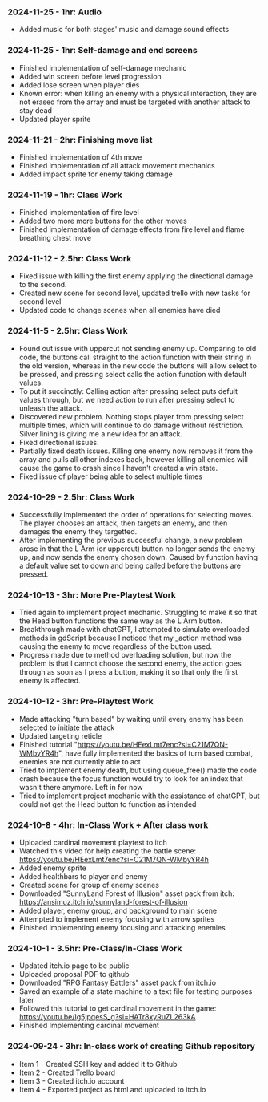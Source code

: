 ### 2024-11-25 - 1hr: Audio
* Added music for both stages' music and damage sound effects

### 2024-11-25 - 1hr: Self-damage and end screens
* Finished implementation of self-damage mechanic
* Added win screen before level progression
* Added lose screen when player dies
* Known error: when killing an enemy with a physical interaction, they are not erased from the array and must be targeted with another attack to stay dead
* Updated player sprite

### 2024-11-21 - 2hr: Finishing move list
* Finished implementation of 4th move
* Finished implementation of all attack movement mechanics
* Added impact sprite for enemy taking damage

### 2024-11-19 - 1hr: Class Work
* Finished implementation of fire level
* Added two more more buttons for the other moves
* Finished implementation of damage effects from fire level and flame breathing chest move

### 2024-11-12 - 2.5hr: Class Work
* Fixed issue with killing the first enemy applying the directional damage to the second.
* Created new scene for second level, updated trello with new tasks for second level
* Updated code to change scenes when all enemies have died

### 2024-11-5 - 2.5hr: Class Work
* Found out issue with uppercut not sending enemy up. Comparing to old code, the buttons call straight to the action function with their string in the old version, whereas in the new code the buttons will allow select to be pressed, and pressing select calls the action function with default values.
* To put it succinctly: Calling action after pressing select puts defult values through, but we need action to run after pressing select to unleash the attack.
* Discovered new problem. Nothing stops player from pressing select multiple times, which will continue to do damage without restriction. Silver lining is giving me a new idea for an attack.
* Fixed directional issues.
* Partially fixed death issues. Killing one enemy now removes it from the array and pulls all other indexes back, however killing all enemies will cause the game to crash since I haven't created a win state.
* Fixed issue of player being able to select multiple times


### 2024-10-29 - 2.5hr: Class Work
* Successfully implemented the order of operations for selecting moves. The player chooses an attack, then targets an enemy, and then damages the enemy they targetted.
* After implementing the previous successful change, a new problem arose in that the L Arm (or uppercut) button no longer sends the enemy up, and now sends the enemy chosen down. Caused by function having a default value set to down and being called before the buttons are pressed.

### 2024-10-13 - 3hr: More Pre-Playtest Work
* Tried again to implement project mechanic. Struggling to make it so that the Head button functions the same way as the L Arm button.
* Breakthrough made with chatGPT, I attempted to simulate overloaded methods in gdScript because I noticed that my _action method was causing the enemy to move regardless of the button used.
* Progress made due to method overloading solution, but now the problem is that I cannot choose the second enemy, the action goes through as soon as I press a button, making it so that only the first enemy is affected.


### 2024-10-12 - 3hr: Pre-Playtest Work
* Made attacking "turn based" by waiting until every enemy has been selected to initiate the attack
* Updated targeting reticle
* Finished tutorial "https://youtu.be/HEexLmt7enc?si=C21M7QN-WMbyYR4h", have fully implemented the basics of turn based combat, enemies are not currently able to act
* Tried to implement enemy death, but using queue_free() made the code crash because the focus function would try to look for an index that wasn't there anymore. Left in for now
* Tried to implement project mechanic with the assistance of chatGPT, but could not get the Head button to function as intended


### 2024-10-8 - 4hr: In-Class Work + After class work
* Uploaded cardinal movement playtest to itch
* Watched this video for help creating the battle scene: https://youtu.be/HEexLmt7enc?si=C21M7QN-WMbyYR4h
* Added enemy sprite
* Added healthbars to player and enemy
* Created scene for group of enemy scenes
* Downloaded "SunnyLand Forest of Illusion" asset pack from itch: https://ansimuz.itch.io/sunnyland-forest-of-illusion
* Added player, enemy group, and background to main scene
* Attempted to implement enemy focusing with arrow sprites
* Finished implementing enemy focusing and attacking enemies


### 2024-10-1 - 3.5hr: Pre-Class/In-Class Work
* Updated itch.io page to be public
* Uploaded proposal PDF to github
* Downloaded "RPG Fantasy Battlers" asset pack from itch.io
* Saved an example of a state machine to a text file for testing purposes later
* Followed this tutorial to get cardinal movement in the game: https://youtu.be/Ig5jpqesS_g?si=HATr8xyRuZL263kA
* Finished Implementing cardinal movement


### 2024-09-24 - 3hr: In-class work of creating Github repository
* Item 1 - Created SSH key and added it to Github
* Item 2 - Created Trello board
* Item 3 - Created itch.io account
* Item 4 - Exported project as html and uploaded to itch.io